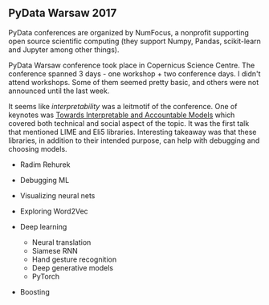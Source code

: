 ## PyData Warsaw 2017

PyData conferences are organized by NumFocus, a nonprofit supporting open source scientific computing (they support Numpy, Pandas, scikit-learn and Jupyter among other things).

PyData Warsaw conference took place in Copernicus Science Centre. The conference spanned 3 days - one workshop + two conference days. I didn't attend workshops. Some of them seemed pretty basic, and others were not announced until the last week.

It seems like *interpretability* was a leitmotif of the conference. One of keynotes was [Towards Interpretable and Accountable Models](https://pydata.org/warsaw2017/schedule/presentation/58/) which covered both technical and social aspect of the topic. It was the first talk that mentioned LIME and Eli5 libraries. Interesting takeaway was that these libraries, in addition to their intended purpose, can help with debugging and choosing models.

* Radim Rehurek
* Debugging ML

* Visualizing neural nets
* Exploring Word2Vec

* Deep learning
    * Neural translation
    * Siamese RNN
    * Hand gesture recognition
    * Deep generative models
    * PyTorch

* Boosting
